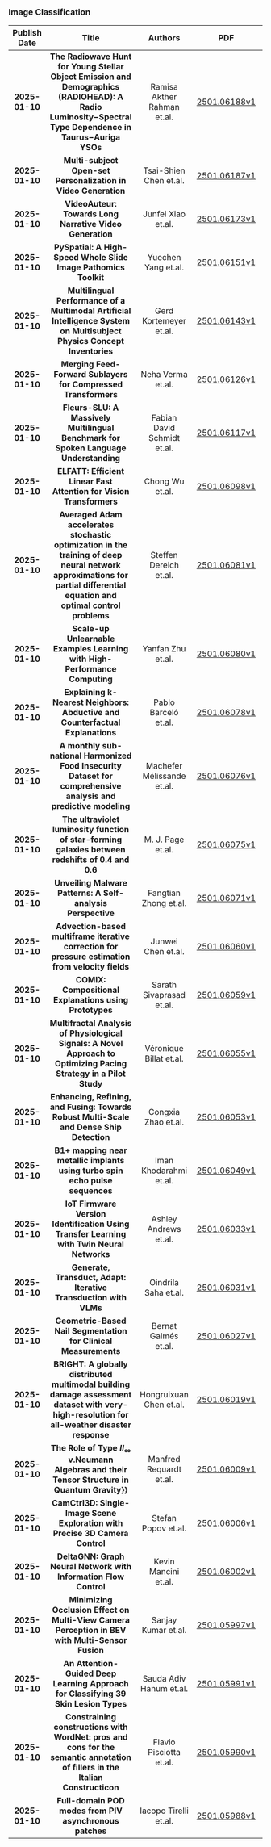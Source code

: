 
### Image Classification
|Publish Date|Title|Authors|PDF|Code|
| :---: | :---: | :---: | :---: | :---: |
|**2025-01-10**|**The Radiowave Hunt for Young Stellar Object Emission and Demographics (RADIOHEAD): A Radio Luminosity${-}$Spectral Type Dependence in Taurus${-}$Auriga YSOs**|Ramisa Akther Rahman et.al.|[2501.06188v1](http://arxiv.org/abs/2501.06188v1)|null|
|**2025-01-10**|**Multi-subject Open-set Personalization in Video Generation**|Tsai-Shien Chen et.al.|[2501.06187v1](http://arxiv.org/abs/2501.06187v1)|null|
|**2025-01-10**|**VideoAuteur: Towards Long Narrative Video Generation**|Junfei Xiao et.al.|[2501.06173v1](http://arxiv.org/abs/2501.06173v1)|null|
|**2025-01-10**|**PySpatial: A High-Speed Whole Slide Image Pathomics Toolkit**|Yuechen Yang et.al.|[2501.06151v1](http://arxiv.org/abs/2501.06151v1)|null|
|**2025-01-10**|**Multilingual Performance of a Multimodal Artificial Intelligence System on Multisubject Physics Concept Inventories**|Gerd Kortemeyer et.al.|[2501.06143v1](http://arxiv.org/abs/2501.06143v1)|null|
|**2025-01-10**|**Merging Feed-Forward Sublayers for Compressed Transformers**|Neha Verma et.al.|[2501.06126v1](http://arxiv.org/abs/2501.06126v1)|[link](https://github.com/nverma1/merging-ffs-compression)|
|**2025-01-10**|**Fleurs-SLU: A Massively Multilingual Benchmark for Spoken Language Understanding**|Fabian David Schmidt et.al.|[2501.06117v1](http://arxiv.org/abs/2501.06117v1)|null|
|**2025-01-10**|**ELFATT: Efficient Linear Fast Attention for Vision Transformers**|Chong Wu et.al.|[2501.06098v1](http://arxiv.org/abs/2501.06098v1)|null|
|**2025-01-10**|**Averaged Adam accelerates stochastic optimization in the training of deep neural network approximations for partial differential equation and optimal control problems**|Steffen Dereich et.al.|[2501.06081v1](http://arxiv.org/abs/2501.06081v1)|[link](https://github.com/deeplearningmethods/averaged-adam)|
|**2025-01-10**|**Scale-up Unlearnable Examples Learning with High-Performance Computing**|Yanfan Zhu et.al.|[2501.06080v1](http://arxiv.org/abs/2501.06080v1)|null|
|**2025-01-10**|**Explaining k-Nearest Neighbors: Abductive and Counterfactual Explanations**|Pablo Barceló et.al.|[2501.06078v1](http://arxiv.org/abs/2501.06078v1)|null|
|**2025-01-10**|**A monthly sub-national Harmonized Food Insecurity Dataset for comprehensive analysis and predictive modeling**|Machefer Mélissande et.al.|[2501.06076v1](http://arxiv.org/abs/2501.06076v1)|null|
|**2025-01-10**|**The ultraviolet luminosity function of star-forming galaxies between redshifts of 0.4 and 0.6**|M. J. Page et.al.|[2501.06075v1](http://arxiv.org/abs/2501.06075v1)|null|
|**2025-01-10**|**Unveiling Malware Patterns: A Self-analysis Perspective**|Fangtian Zhong et.al.|[2501.06071v1](http://arxiv.org/abs/2501.06071v1)|null|
|**2025-01-10**|**Advection-based multiframe iterative correction for pressure estimation from velocity fields**|Junwei Chen et.al.|[2501.06060v1](http://arxiv.org/abs/2501.06060v1)|null|
|**2025-01-10**|**COMIX: Compositional Explanations using Prototypes**|Sarath Sivaprasad et.al.|[2501.06059v1](http://arxiv.org/abs/2501.06059v1)|null|
|**2025-01-10**|**Multifractal Analysis of Physiological Signals: A Novel Approach to Optimizing Pacing Strategy in a Pilot Study**|Véronique Billat et.al.|[2501.06055v1](http://arxiv.org/abs/2501.06055v1)|null|
|**2025-01-10**|**Enhancing, Refining, and Fusing: Towards Robust Multi-Scale and Dense Ship Detection**|Congxia Zhao et.al.|[2501.06053v1](http://arxiv.org/abs/2501.06053v1)|null|
|**2025-01-10**|**B1+ mapping near metallic implants using turbo spin echo pulse sequences**|Iman Khodarahmi et.al.|[2501.06049v1](http://arxiv.org/abs/2501.06049v1)|null|
|**2025-01-10**|**IoT Firmware Version Identification Using Transfer Learning with Twin Neural Networks**|Ashley Andrews et.al.|[2501.06033v1](http://arxiv.org/abs/2501.06033v1)|null|
|**2025-01-10**|**Generate, Transduct, Adapt: Iterative Transduction with VLMs**|Oindrila Saha et.al.|[2501.06031v1](http://arxiv.org/abs/2501.06031v1)|null|
|**2025-01-10**|**Geometric-Based Nail Segmentation for Clinical Measurements**|Bernat Galmés et.al.|[2501.06027v1](http://arxiv.org/abs/2501.06027v1)|null|
|**2025-01-10**|**BRIGHT: A globally distributed multimodal building damage assessment dataset with very-high-resolution for all-weather disaster response**|Hongruixuan Chen et.al.|[2501.06019v1](http://arxiv.org/abs/2501.06019v1)|[link](https://github.com/chenhongruixuan/bright)|
|**2025-01-10**|**The Role of Type $II_{\infty}$ v.Neumann Algebras and their Tensor Structure in Quantum Gravity}}**|Manfred Requardt et.al.|[2501.06009v1](http://arxiv.org/abs/2501.06009v1)|null|
|**2025-01-10**|**CamCtrl3D: Single-Image Scene Exploration with Precise 3D Camera Control**|Stefan Popov et.al.|[2501.06006v1](http://arxiv.org/abs/2501.06006v1)|null|
|**2025-01-10**|**DeltaGNN: Graph Neural Network with Information Flow Control**|Kevin Mancini et.al.|[2501.06002v1](http://arxiv.org/abs/2501.06002v1)|[link](https://github.com/basiralab/deltagnn)|
|**2025-01-10**|**Minimizing Occlusion Effect on Multi-View Camera Perception in BEV with Multi-Sensor Fusion**|Sanjay Kumar et.al.|[2501.05997v1](http://arxiv.org/abs/2501.05997v1)|null|
|**2025-01-10**|**An Attention-Guided Deep Learning Approach for Classifying 39 Skin Lesion Types**|Sauda Adiv Hanum et.al.|[2501.05991v1](http://arxiv.org/abs/2501.05991v1)|[link](https://github.com/akabircs/skin-lesions-classification)|
|**2025-01-10**|**Constraining constructions with WordNet: pros and cons for the semantic annotation of fillers in the Italian Constructicon**|Flavio Pisciotta et.al.|[2501.05990v1](http://arxiv.org/abs/2501.05990v1)|null|
|**2025-01-10**|**Full-domain POD modes from PIV asynchronous patches**|Iacopo Tirelli et.al.|[2501.05988v1](http://arxiv.org/abs/2501.05988v1)|null|
